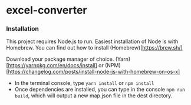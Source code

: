 # excel-converter

### Installation
This project requires Node.js to run. Easiest installation of Node is with Homebrew. You can find out how to install (Homebrew)[https://brew.sh/]

Download your package manager of choice. (Yarn)[https://yarnpkg.com/en/docs/install] or (NPM)[https://changelog.com/posts/install-node-js-with-homebrew-on-os-x]

* In the terminal console, type `yarn install` or `npm install`
* Once dependencies are installed, you can type in the console `npm run build`, which will output a new map.json file in the dest directory.
